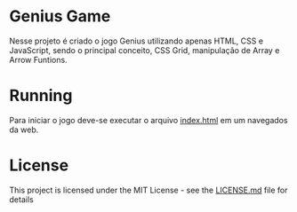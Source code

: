Genius Game
=========================
Nesse projeto é criado o jogo Genius utilizando apenas HTML, CSS e JavaScript, sendo o principal conceito, CSS Grid, manipulação de Array e Arrow Funtions.

# Running
Para iniciar o jogo deve-se executar o arquivo [index.html](index.html) em um navegados da web.

# License
This project is licensed under the MIT License - see the [LICENSE.md](LICENSE.md) file for details
